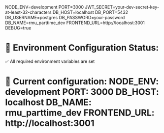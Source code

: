 NODE_ENV=development
PORT=3000
JWT_SECRET=your-dev-secret-key-at-least-32-characters
DB_HOST=localhost
DB_PORT=5432
DB_USERNAME=postgres
DB_PASSWORD=your-password
DB_NAME=rmu_parttime_dev
FRONTEND_URL=http://localhost:3001
DEBUG=true 

🔧 Environment Configuration Status:
=====================================
✅ All required environment variables are set

📝 Current configuration:
   NODE_ENV: development
   PORT: 3000
   DB_HOST: localhost
   DB_NAME: rmu_parttime_dev
   FRONTEND_URL: http://localhost:3001
===================================== 